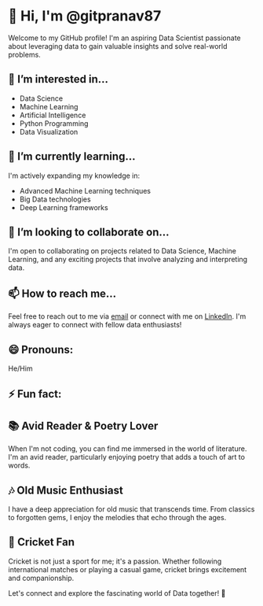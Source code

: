 # 👋 Hi, I'm @gitpranav87

Welcome to my GitHub profile! I'm an aspiring Data Scientist passionate about leveraging data to gain valuable insights and solve real-world problems.

## 👀 I’m interested in...
- Data Science
- Machine Learning
- Artificial Intelligence
- Python Programming
- Data Visualization

## 🌱 I’m currently learning...
I'm actively expanding my knowledge in:
- Advanced Machine Learning techniques
- Big Data technologies
- Deep Learning frameworks

## 💞️ I’m looking to collaborate on...
I'm open to collaborating on projects related to Data Science, Machine Learning, and any exciting projects that involve analyzing and interpreting data.

## 📫 How to reach me...
Feel free to reach out to me via [email](pranavky87@gmail.com) or connect with me on [LinkedIn](linkedin.com/in/pranav-kumar-raj-797725240). I'm always eager to connect with fellow data enthusiasts!

## 😄 Pronouns:
He/Him

## ⚡ Fun fact:
## 📚 Avid Reader & Poetry Lover
When I'm not coding, you can find me immersed in the world of literature. I'm an avid reader, particularly enjoying poetry that adds a touch of art to words.

## 🎶 Old Music Enthusiast
I have a deep appreciation for old music that transcends time. From classics to forgotten gems, I enjoy the melodies that echo through the ages.

## 🏏 Cricket Fan
Cricket is not just a sport for me; it's a passion. Whether following international matches or playing a casual game, cricket brings excitement and companionship.

Let's connect and explore the fascinating world of Data together! 🚀


<!---
gitpranav87/gitpranav87 is a ✨ special ✨ repository because its `README.md` (this file) appears on your GitHub profile.
You can click the Preview link to take a look at your changes.
--->
